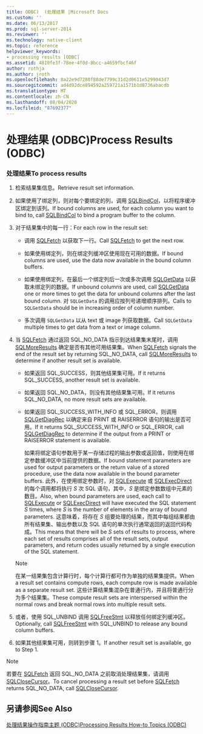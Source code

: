 ```yaml
---
title: ODBC)  (处理结果 |Microsoft Docs
ms.custom: ''
ms.date: 06/13/2017
ms.prod: sql-server-2014
ms.reviewer: ''
ms.technology: native-client
ms.topic: reference
helpviewer_keywords:
- processing results [ODBC]
ms.assetid: 4810fe3f-78ee-4f0d-8bcc-a4659fbcf46f
author: rothja
ms.author: jroth
ms.openlocfilehash: 8a22e9d7280f88de7799c31d2d0611e5299043d7
ms.sourcegitcommit: ad4d92dce894592a259721a1571b1d8736abacdb
ms.translationtype: MT
ms.contentlocale: zh-CN
ms.lasthandoff: 08/04/2020
ms.locfileid: "87692377"
---
```

# <a name="process-results-odbc"></a><span data-ttu-id="e55ce-102">处理结果 (ODBC)</span><span class="sxs-lookup"><span data-stu-id="e55ce-102">Process Results (ODBC)</span></span>
    
### <a name="to-process-results"></a><span data-ttu-id="e55ce-103">处理结果</span><span class="sxs-lookup"><span data-stu-id="e55ce-103">To process results</span></span>  
  
1.  <span data-ttu-id="e55ce-104">检索结果集信息。</span><span class="sxs-lookup"><span data-stu-id="e55ce-104">Retrieve result set information.</span></span>  
  
2.  <span data-ttu-id="e55ce-105">如果使用了绑定列，则对每个要绑定的列，调用 [SQLBindCol](../native-client-odbc-api/sqlbindcol.md)，以将程序缓冲区绑定到该列。</span><span class="sxs-lookup"><span data-stu-id="e55ce-105">If bound columns are used, for each column you want to bind to, call [SQLBindCol](../native-client-odbc-api/sqlbindcol.md) to bind a program buffer to the column.</span></span>  
  
3.  <span data-ttu-id="e55ce-106">对于结果集中的每一行：</span><span class="sxs-lookup"><span data-stu-id="e55ce-106">For each row in the result set:</span></span>  
  
    -   <span data-ttu-id="e55ce-107">调用 [SQLFetch](https://go.microsoft.com/fwlink/?LinkId=58401) 以获取下一行。</span><span class="sxs-lookup"><span data-stu-id="e55ce-107">Call [SQLFetch](https://go.microsoft.com/fwlink/?LinkId=58401) to get the next row.</span></span>  
  
    -   <span data-ttu-id="e55ce-108">如果使用绑定列，则在绑定列缓冲区使用现在可用的数据。</span><span class="sxs-lookup"><span data-stu-id="e55ce-108">If bound columns are used, use the data now available in the bound column buffers.</span></span>  
  
    -   <span data-ttu-id="e55ce-109">如果使用绑定列，在最后一个绑定列后一次或多次调用 [SQLGetData](../native-client-odbc-api/sqlgetdata.md) 以获取未绑定列的数据。</span><span class="sxs-lookup"><span data-stu-id="e55ce-109">If unbound columns are used, call [SQLGetData](../native-client-odbc-api/sqlgetdata.md) one or more times to get the data for unbound columns after the last bound column.</span></span> <span data-ttu-id="e55ce-110">对 `SQLGetData` 的调用应按列号递增顺序排列。</span><span class="sxs-lookup"><span data-stu-id="e55ce-110">Calls to `SQLGetData` should be in increasing order of column number.</span></span>  
  
    -   <span data-ttu-id="e55ce-111">多次调用 `SQLGetData` 以从 text 或 image 列获取数据。</span><span class="sxs-lookup"><span data-stu-id="e55ce-111">Call `SQLGetData` multiple times to get data from a text or image column.</span></span>  
  
4.  <span data-ttu-id="e55ce-112">当 [SQLFetch](https://go.microsoft.com/fwlink/?LinkId=58401) 通过返回 SQL_NO_DATA 指示到达结果集末尾时，调用 [SQLMoreResults](../native-client-odbc-api/sqlmoreresults.md) 确定是否有其他可用结果集。</span><span class="sxs-lookup"><span data-stu-id="e55ce-112">When [SQLFetch](https://go.microsoft.com/fwlink/?LinkId=58401) signals the end of the result set by returning SQL_NO_DATA, call [SQLMoreResults](../native-client-odbc-api/sqlmoreresults.md) to determine if another result set is available.</span></span>  
  
    -   <span data-ttu-id="e55ce-113">如果返回 SQL_SUCCESS，则其他结果集可用。</span><span class="sxs-lookup"><span data-stu-id="e55ce-113">If it returns SQL_SUCCESS, another result set is available.</span></span>  
  
    -   <span data-ttu-id="e55ce-114">如果返回 SQL_NO_DATA，则没有其他结果集可用。</span><span class="sxs-lookup"><span data-stu-id="e55ce-114">If it returns SQL_NO_DATA, no more result sets are available.</span></span>  
  
    -   <span data-ttu-id="e55ce-115">如果返回 SQL_SUCCESS_WITH_INFO 或 SQL_ERROR，则调用 [SQLGetDiagRec](https://go.microsoft.com/fwlink/?LinkId=58402) 以确定来自 PRINT 或 RAISERROR 语句的输出是否可用。</span><span class="sxs-lookup"><span data-stu-id="e55ce-115">If it returns SQL_SUCCESS_WITH_INFO or SQL_ERROR, call [SQLGetDiagRec](https://go.microsoft.com/fwlink/?LinkId=58402) to determine if the output from a PRINT or RAISERROR statement is available.</span></span>  
  
         <span data-ttu-id="e55ce-116">如果将绑定语句参数用于某一存储过程的输出参数或返回值，则使用在绑定参数缓冲区中当前提供的数据。</span><span class="sxs-lookup"><span data-stu-id="e55ce-116">If bound statement parameters are used for output parameters or the return value of a stored procedure, use the data now available in the bound parameter buffers.</span></span> <span data-ttu-id="e55ce-117">此外，在使用绑定参数时，对 [SQLExecute](https://go.microsoft.com/fwlink/?LinkId=58400) 或 [SQLExecDirect](https://go.microsoft.com/fwlink/?LinkId=58399) 的每个调用都将执行 *S* 次 SQL 语句，其中，*S* 是绑定参数数组中元素的数目。</span><span class="sxs-lookup"><span data-stu-id="e55ce-117">Also, when bound parameters are used, each call to [SQLExecute](https://go.microsoft.com/fwlink/?LinkId=58400) or [SQLExecDirect](https://go.microsoft.com/fwlink/?LinkId=58399) will have executed the SQL statement *S* times, where *S* is the number of elements in the array of bound parameters.</span></span> <span data-ttu-id="e55ce-118">这意味着，将存在 *S* 组要处理的结果，而其中每组结果都由所有结果集、输出参数以及 SQL 语句的单次执行通常返回的返回代码构成。</span><span class="sxs-lookup"><span data-stu-id="e55ce-118">This means that there will be *S* sets of results to process, where each set of results comprises all of the result sets, output parameters, and return codes usually returned by a single execution of the SQL statement.</span></span>  
  
    > [!NOTE]  
    >  <span data-ttu-id="e55ce-119">在某一结果集包含计算行时，每个计算行都可作为单独的结果集提供。</span><span class="sxs-lookup"><span data-stu-id="e55ce-119">When a result set contains compute rows, each compute row is made available as a separate result set.</span></span> <span data-ttu-id="e55ce-120">这些计算结果集混杂在普通行内，并且将普通行分为多个结果集。</span><span class="sxs-lookup"><span data-stu-id="e55ce-120">These compute result sets are interspersed within the normal rows and break normal rows into multiple result sets.</span></span>  
  
5.  <span data-ttu-id="e55ce-121">或者，使用 SQL_UNBIND 调用 [SQLFreeStmt](../native-client-odbc-api/sqlfreestmt.md) 以释放任何绑定列缓冲区。</span><span class="sxs-lookup"><span data-stu-id="e55ce-121">Optionally, call [SQLFreeStmt](../native-client-odbc-api/sqlfreestmt.md) with SQL_UNBIND to release any bound column buffers.</span></span>  
  
6.  <span data-ttu-id="e55ce-122">如果其他结果集可用，则转到步骤 1。</span><span class="sxs-lookup"><span data-stu-id="e55ce-122">If another result set is available, go to Step 1.</span></span>  
  
> [!NOTE]  
>  <span data-ttu-id="e55ce-123">若要在 [SQLFetch](https://go.microsoft.com/fwlink/?LinkId=58401) 返回 SQL_NO_DATA 之前取消处理结果集，请调用 [SQLCloseCursor](../native-client-odbc-api/sqlclosecursor.md)。</span><span class="sxs-lookup"><span data-stu-id="e55ce-123">To cancel processing a result set before [SQLFetch](https://go.microsoft.com/fwlink/?LinkId=58401) returns SQL_NO_DATA, call [SQLCloseCursor](../native-client-odbc-api/sqlclosecursor.md).</span></span>  
  
## <a name="see-also"></a><span data-ttu-id="e55ce-124">另请参阅</span><span class="sxs-lookup"><span data-stu-id="e55ce-124">See Also</span></span>  
 [<span data-ttu-id="e55ce-125">处理结果操作指南主题 &#40;ODBC&#41;</span><span class="sxs-lookup"><span data-stu-id="e55ce-125">Processing Results How-to Topics &#40;ODBC&#41;</span></span>](../../database-engine/dev-guide/processing-results-how-to-topics-odbc.md)  
  
  

